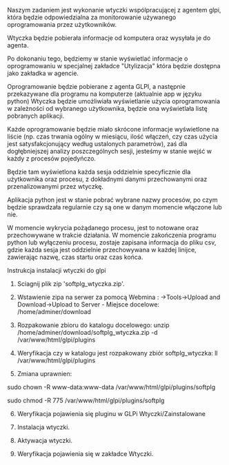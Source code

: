 Naszym zadaniem jest wykonanie wtyczki wspólpracującej z agentem glpi, która będzie odpowiedzialna za monitorowanie używanego oprogramowania przez użytkowników.

Wtyczka będzie pobierała informacje od komputera oraz wysyłała je do agenta.

Po dokonaniu tego, będziemy w stanie wyświetlać informacje o oprogramowaniu w specjalnej zakładce "Utylizacja" która będzie dostępna jako zakładka w agencie.

Oprogramowanie będzie pobierane z agenta GLPI, a następnie przekazywane dla programu na komputerze (aktualnie app w języku python)
Wtyczka będzie umożliwiała wyświetlanie użycia oprogramowania w zależności od wybranego użytkownika, będzie ona wyświetlała listę pobranych aplikacji.

Każde oprogramowanie będzie miało skrócone informacje wyświetlone na liście (np. czas trwania ogólny w miesiącu, ilość włączeń, czy czas użycia jest satysfakcjonujący według ustalonych parametrów), zaś dla dogłębniejszej analizy poszczególnych sesji, jesteśmy w stanie wejść w każdy z procesów pojedyńczo. 

Będzie tam wyświetlona każda sesja oddzielnie specyficznie dla użytkownika oraz procesu, z dokładnymi danymi przechowanymi oraz przenalizowanymi przez wtyczkę.

Aplikacja python jest w stanie pobrać wybrane nazwy procesów, po czym będzie sprawdzała regularnie czy są one w danym momencie włączone lub nie.

W momencie wykrycia pożądanego procesu, jest to notowane oraz przechowywane w trakcie działania. W momencie zakończenia programu python lub wyłączeniu procesu, zostaje zapisana informacja do pliku csv, gdzie każda sesja jest oddzielnie przechowywana w każdej linijce, zawierając nazwę, czas startu oraz czas końca.


  Instrukcja instalacji wtyczki do glpi
1. Sciagnij plik zip 'softplg_wtyczka.zip'.

2. Wstawienie zipa na serwer za pomocą Webmina : ->Tools->Upload and Download->Upload to Server - Miejsce docelowe: /home/adminer/download

3. Rozpakowanie zbioru do katalogu docelowego:
unzip /home/adminer/download/softplg_wtyczka.zip -d /var/www/html/glpi/plugins

4. Weryfikacja czy w katalogu jest rozpakowany zbiór softplg_wtyczka:
ll /var/www/html/glpi/plugins

5. Zmiana uprawnien:

sudo chown -R www-data:www-data /var/www/html/glpi/plugins/softplg

sudo chmod -R 775 /var/www/html/glpi/plugins/softplg

6. Weryfikacja pojawienia się pluginu w GLPi Wtyczki/Zainstalowane

7. Instalacja wtyczki.

8. Aktywacja wtyczki.

9. Weryfikacja pojawienia się w zakładce Wtyczki.
